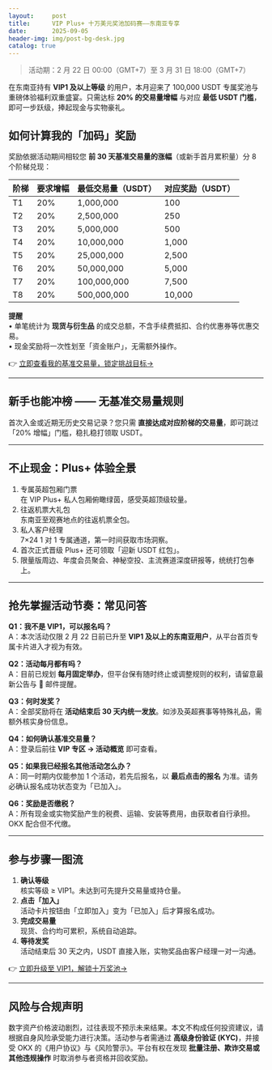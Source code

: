 ```yaml
---
layout:     post
title:      VIP Plus+ 十万美元奖池加码赛——东南亚专享
date:       2025-09-05
header-img: img/post-bg-desk.jpg
catalog: true
---
```


> 活动期：2 月 22 日 00:00（GMT+7）至 3 月 31 日 18:00（GMT+7）

在东南亚持有 **VIP1 及以上等级** 的用户，本月迎来了 100,000 USDT 专属奖池与重磅体验福利双重盛宴。只需达标 **20% 的交易量增幅** 与对应 **最低 USDT 门槛**，即可一步跃级，捧起现金与实物豪礼。

## 如何计算我的「加码」奖励

奖励依据活动期间相较您 **前 30 天基准交易量的涨幅**（或新手首月累积量）分 8 个阶梯兑现：

| 阶梯  | 要求增幅 | 最低交易量（USDT） | 对应奖励（USDT） |
|---|---|---|---|
| T1 | 20% | 1,000,000 | 100 |
| T2 | 20% | 2,500,000 | 250 |
| T3 | 20% | 5,000,000 | 500 |
| T4 | 20% | 10,000,000 | 1,000 |
| T5 | 20% | 25,000,000 | 2,500 |
| T6 | 20% | 50,000,000 | 5,000 |
| T7 | 20% | 100,000,000 | 7,500 |
| T8 | 20% | 500,000,000 | 10,000 |

**提醒**  
• 单笔统计为 **现货与衍生品** 的成交总额，不含手续费抵扣、合约优惠券等优惠交易。  
• 现金奖励将一次性划至「资金账户」，无需额外操作。

👉 [立即查看我的基准交易量，锁定挑战目标→](https://okxdog.com/)

---

## 新手也能冲榜 —— 无基准交易量规则

首次入金或近期无历史交易记录？您只需 **直接达成对应阶梯的交易量**，即可跳过「20% 增幅」门槛，稳扎稳打领取 USDT。

---

## 不止现金：Plus+ 体验全景

1. 专属英超包厢门票  
   在 VIP Plus+ 私人包厢俯瞰绿茵，感受英超顶级较量。  
2. 往返机票大礼包  
   东南亚至观赛地点的往返机票全包。  
3. 私人客户经理  
   7×24 1 对 1 专属通道，第一时间获取市场洞察。  
4. 首次正式晋级 Plus+ 还可领取「迎新 USDT 红包」。  
5. 限量版周边、年度会员聚会、神秘空投、主流赛道深度研报等，统统打包奉上。

---

## 抢先掌握活动节奏：常见问答

**Q1：我不是 VIP1，可以报名吗？**  
A：本次活动仅限 2 月 22 日前已升至 **VIP1 及以上的东南亚用户**，从平台首页专属卡片进入才视为有效。  

**Q2：活动每月都有吗？**  
A：目前已规划 **每月固定举办**，但平台保有随时终止或调整规则的权利，请留意最新公告与 📩 邮件提醒。  

**Q3：何时发奖？**  
A：全部奖励将在 **活动结束后 30 天内统一发放**。如涉及英超赛事等特殊礼品，需额外核实身份信息。  

**Q4：如何确认基准交易量？**  
A：登录后前往 **VIP 专区 → 活动概览** 即可查看。  

**Q5：如果我已经报名其他活动怎么办？**  
A：同一时期内仅能参加 1 个活动，若先后报名，以 **最后点击的报名** 为准。请务必确认报名成功状态变为「已加入」。  

**Q6：奖励是否缴税？**  
A：所有现金或实物奖励产生的税费、运输、安装等费用，由获取者自行承担。OKX 配合但不代缴。

---

## 参与步骤一图流

1. **确认等级**  
   核实等级 ≥ VIP1。未达到可先提升交易量或持仓量。  
2. **点击「加入」**  
   活动卡片按钮由「立即加入」变为「已加入」后才算报名成功。  
3. **完成交易量**  
   现货、合约均可累积，系统自动追踪。  
4. **等待发奖**  
   活动结束后 30 天之内，USDT 直接入账，实物奖品由客户经理一对一沟通。  

👉 [立即升级至 VIP1，解锁十万奖池→](https://okxdog.com/)

---

## 风险与合规声明

数字资产价格波动剧烈，过往表现不预示未来结果。本文不构成任何投资建议，请根据自身风险承受能力进行决策。活动参与者需通过 **高级身份验证 (KYC)**，并接受 OKX 的《用户协议》与《风险警示》。平台有权在发现 **批量注册、欺诈交易或其他违规操作** 时取消参与者资格并回收奖励。